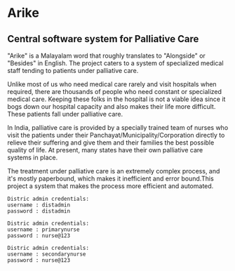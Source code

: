 # Arike
## Central software system for Palliative Care

"Arike" is a Malayalam word that roughly translates to "Alongside" or "Besides" in English. The project caters to a system of specialized medical staff tending to patients under palliative care.

Unlike most of us who need medical care rarely and visit hospitals when required, there are thousands of people who need constant or specialized medical care. Keeping these folks in the hospital is not a viable idea since it bogs down our hospital capacity and also makes their life more difficult. These patients fall under palliative care.

In India, palliative care is provided by a specially trained team of nurses who visit the patients under their Panchayat/Municipality/Corporation directly to relieve their suffering and give them and their families the best possible quality of life. At present, many states have their own palliative care systems in place.

The treatment under palliative care is an extremely complex process, and it's mostly paperbound, which makes it inefficient and error bound.This project a system that makes the process more efficient and automated.

```
Distric admin credentials:
username : distadmin
password : distadmin

Distric admin credentials:
username : primarynurse
password : nurse@123

Distric admin credentials:
username : secondarynurse
password : nurse@123
```
